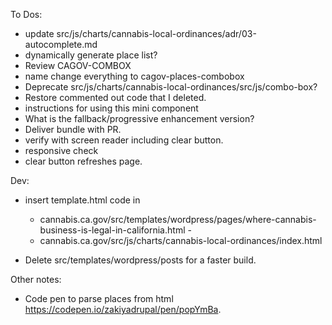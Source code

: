 To Dos:

- update src/js/charts/cannabis-local-ordinances/adr/03-autocomplete.md
- dynamically generate place list?
- Review CAGOV-COMBOX
- name change everything to cagov-places-combobox
- Deprecate src/js/charts/cannabis-local-ordinances/src/js/combo-box?
- Restore commented out code that I deleted.
- instructions for using this mini component
- What is the fallback/progressive enhancement version?
- Deliver bundle with PR.
- verify with screen reader including clear button.
- responsive check
- clear button refreshes page.

Dev:

- insert template.html code in

  - cannabis.ca.gov/src/templates/wordpress/pages/where-cannabis-business-is-legal-in-california.html -
  - cannabis.ca.gov/src/js/charts/cannabis-local-ordinances/index.html

- Delete src/templates/wordpress/posts for a faster build.

Other notes:

- Code pen to parse places from html https://codepen.io/zakiyadrupal/pen/popYmBa.
